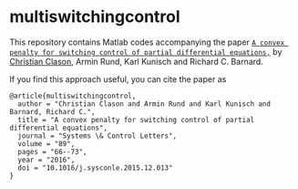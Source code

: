 # multiswitchingcontrol

This repository contains Matlab codes accompanying the paper [``A convex penalty for switching control of partial differential equations,``](https://www.uni-due.de/~adf040p/preprints/MultiswitchingControl.pdf) by [Christian Clason](http://udue.de/clason), Armin Rund, Karl Kunisch and Richard C. Barnard. 

If you find this approach useful, you can cite the paper as

    @article{multiswitchingcontrol,
      author = "Christian Clason and Armin Rund and Karl Kunisch and Barnard, Richard C.",
      title = "A convex penalty for switching control of partial differential equations",
      journal = "Systems \& Control Letters",
      volume = "89",
      pages = "66--73",
      year = "2016",
      doi = "10.1016/j.sysconle.2015.12.013"
    }

